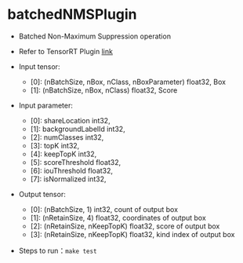 # batchedNMSPlugin

+ Batched Non-Maximum Suppression operation
+ Refer to TensorRT Plugin [link](https://github.com/NVIDIA/TensorRT/tree/main/plugin/batchedNMSPlugin)
+ Input tensor:
  + [0]: (nBatchSize, nBox, nClass, nBoxParameter)    float32,    Box
  + [1]: (nBatchSize, nBox, nClass)                   float32,    Score
+ Input parameter:
  + [0]: shareLocation                                int32,
  + [1]: backgroundLabelId                            int32,
  + [2]: numClasses                                   int32,
  + [3]: topK                                         int32,
  + [4]: keepTopK                                     int32,
  + [5]: scoreThreshold                               float32,
  + [6]: iouThreshold                                 float32,
  + [7]: isNormalized                                 int32,
+ Output tensor:
  + [0]: (nBatchSize, 1)                              int32,      count of output box
  + [1]: (nRetainSize, 4)                             float32,    coordinates of output box
  + [2]: (nRetainSize, nKeepTopK)                     float32,    score of output box
  + [3]: (nRetainSize, nKeepTopK)                     float32,    kind index of output box

+ Steps to run：`make test`

